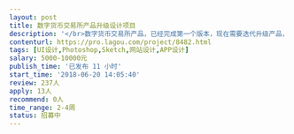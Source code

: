 ```yaml
---                
layout: post       
title: 数字货币交易所产品升级设计项目           
description: '</br>数字货币交易所产品，已经完成第一个版本，现在需要迭代升级产品，有十个左右的页面设计工作。倾向于北京的个人或团队，在项目进度紧张时可能需要驻场支持。</br></br>主要工作：</br>1. 交易所新版本的网站页面的设计工作；</br>2. 交易所宣传推广文案或广告页的设计工作；</br></br>要求：</br>1. 独立的产品设计能力，有线上网站或 App 设计经验者优先考虑；</br>2. 有金融相关的产品设计经验者优先考虑。</br>'     
contenturl: https://pro.lagou.com/project/8482.html      
tags: [UI设计,Photoshop,Sketch,网站设计,APP设计]            
salary: 5000-10000元          
publish_time: '已发布 11 小时'         
start_time: '2018-06-20 14:05:40'           
review: 237人                   
apply: 13人                   
recommend: 0人                   
time_range: 2-4周              
status: 招募中                  
---                 
```

